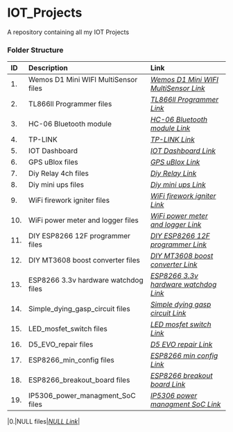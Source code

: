 # IOT_Projects

A repository containing all my IOT Projects

### Folder Structure

|ID|Description|Link|
| :------------| :------------ | :------------ |
|1.|Wemos D1 Mini WIFI MultiSensor files|*[Wemos D1 Mini WIFI MultiSensor Link](https://github.com/Cale-Torino/IOT_Projects/tree/main/1.%20Wemos%20D1%20Mini%20WIFI%20MultiSensor)*|
|2.|TL866ll Programmer files|*[TL866ll Programmer Link](https://github.com/Cale-Torino/IOT_Projects/tree/main/2.%20TL866ll%20Programmer)*|
|3.|HC-06 Bluetooth module|*[HC-06 Bluetooth module Link](https://github.com/Cale-Torino/IOT_Projects/tree/main/3.%20HC-06%20Bluetooth%20module)*|
|4.|TP-LINK|*[TP-LINK Link](https://github.com/Cale-Torino/IOT_Projects/tree/main/4.%20TP-LINK)*|
|5.|IOT Dashboard|*[IOT Dashboard Link](https://github.com/Cale-Torino/IOT_Projects/tree/main/5.%20IOT%20Dashboard)*|
|6.|GPS uBlox files|*[GPS uBlox Link](https://github.com/Cale-Torino/IOT_Projects/tree/main/6.%20GPS%20uBlox%205)*|
|7.|Diy Relay 4ch files|*[Diy Relay Link](https://github.com/Cale-Torino/IOT_Projects/tree/main/7.%20Diy_relay_4)*|
|8.|Diy mini ups files|*[Diy mini ups Link](https://github.com/Cale-Torino/IOT_Projects/tree/main/8.%20DIY_mini_ups)*|
|9.|WiFi firework igniter files|*[WiFi firework igniter Link](https://github.com/Cale-Torino/IOT_Projects/tree/main/9.%20WiFi_firework_igniter)*|
|10.|WiFi power meter and logger files|*[WiFi power meter and logger Link](https://github.com/Cale-Torino/IOT_Projects/tree/main/10.%20WiFi_power_meter_and_logger)*|
|11.|DIY ESP8266 12F programmer files|*[DIY ESP8266 12F programmer Link](https://github.com/Cale-Torino/IOT_Projects/tree/main/11.%20DIY_ESP8266_12F_programmer)*|
|12.|DIY MT3608 boost converter files|*[DIY MT3608 boost converter Link](https://github.com/Cale-Torino/IOT_Projects/tree/main/12.%20DIY_MT3608_boost_converter)*|
|13.|ESP8266 3.3v hardware watchdog files|*[ESP8266 3.3v hardware watchdog Link](https://github.com/Cale-Torino/IOT_Projects/tree/main/13.%20ESP8266_3.3v_hardware_watchdog)*|
|14.|Simple_dying_gasp_circuit files|*[Simple dying gasp circuit Link](https://github.com/Cale-Torino/IOT_Projects/tree/main/14.%20Simple_dying_gasp_circuit)*|
|15.|LED_mosfet_switch files|*[LED mosfet switch Link](https://github.com/Cale-Torino/IOT_Projects/tree/main/15.%20LED_mosfet_switch)*|
|16.|D5_EVO_repair files|*[D5 EVO repair Link](https://github.com/Cale-Torino/IOT_Projects/tree/main/16.%20D5_EVO_repair)*|
|17.|ESP8266_min_config files|*[ESP8266 min config Link](https://github.com/Cale-Torino/IOT_Projects/tree/main/17.%20ESP8266_min_config)*|
|18.|ESP8266_breakout_board files|*[ESP8266 breakout board Link](https://github.com/Cale-Torino/IOT_Projects/tree/main/18.%20ESP8266_breakout_board)*|
|19.|IP5306_power_managment_SoC files|*[IP5306 power managment SoC Link](https://github.com/Cale-Torino/IOT_Projects/tree/main/19.%20IP5306_power_managment_SoC)*|

|0.|NULL files|*[NULL Link](NULL)*|

